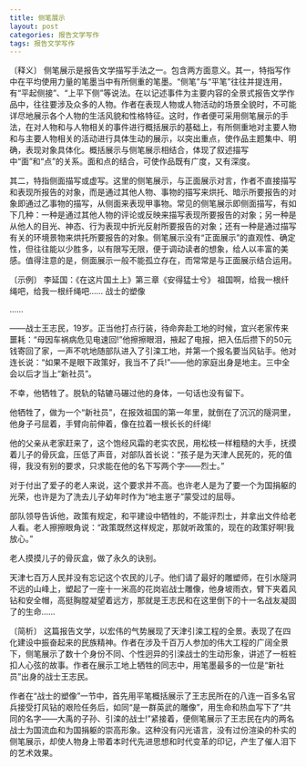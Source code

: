 ```yaml
---
title: 侧笔展示
layout: post
categories: 报告文学写作
tags: 报告文学写作
---
```


〔释义〕 侧笔展示是报告文学描写手法之一。包含两方面意义。其一，特指写作中在平均使用力量的笔墨当中有所侧重的笔墨。“侧笔”与“平笔”往往并提连用，有“平起侧接”、“上平下侧”等说法。在以记述事件为主要内容的全景式报告文学作品中，往往要涉及众多的人物。作者在表现人物或人物活动的场景全貌时，不可能详尽地展示各个人物的生活风貌和性格特征。这时，作者便可采用侧笔展示的手法，在对人物和与人物相关的事件进行概括展示的基础上，有所侧重地对主要人物和与主要人物相关的活动进行具体生动的展示，以突出重点，使作品主题集中、明确，表现对象具体化。概括展示与侧笔展示相结合，体现了叙述描写中“面”和“点”的关系。面和点的结合，可使作品既有广度，又有深度。

其二，特指侧面描写或虚写。这里的侧笔展示，与正面展示对言，作者不直接描写和表现所报告的对象，而是通过其他人物、事物的描写来烘托、暗示所要报告的对象即通过乙事物的描写，从侧面来表现甲事物。常见的侧笔展示即侧面描写，有如下几种：一种是通过其他人物的评论或反映来描写表现所要报告的对象；另一种是从他人的目光、神态、行为表现中折光反射所要报告的对象；还有一种是通过描写有关的环境景物来烘托所要报告的对象。侧笔展示没有“正面展示”的直观性、确定性，但往往能以少胜多，以有限写无限，便于调动读者的想象，给人以丰富的美感。值得注意的是，侧面展示一般不能孤立存在，而常常是与正面展示结合运用。

〔示例〕 李延国：《在这片国土上》第三章《安得猛士兮》
祖国啊，给我一根纤绳吧，给我一根纤绳吧……
战士的塑像

……

——战士王志民，19岁。正当他打点行装，待命奔赴工地的时候，宜兴老家传来噩耗：“母因车祸病危见电速回!”他擦擦眼泪，掖起了电报，把入伍后攒下的50元钱寄回了家，一声不吭地随部队进入了引滦工地，并第一个报名要当风钻手。他对连长说：“如果不是眼下政策好，我当不了兵!”——他的家庭出身是地主。三中全会以后才当上“新社员”。

不幸，他牺牲了。脱轨的轱辘马碾过他的身体，一句话也没有留下。

他牺牲了，做为一个“新社员”，在报效祖国的第一年里，就倒在了沉沉的隧洞里，他身子弓屈着，手臂向前伸着，像在拉着一根长长的纤绳!

他的父亲从老家赶来了，这个饱经风霜的老实农民，用松枝一样粗糙的大手，抚摸着儿子的骨灰盒，压低了声音，对部队首长说：“孩子是为天津人民死的，死的值得，我没有别的要求，只求能在他的名下写两个字——烈士。”

对于付出了爱子的老人来说，这个要求并不高。也许老人是为了要一个为国捐躯的光荣，也许是为了洗去儿子幼年时作为“地主崽子”蒙受过的屈辱。

部队领导告诉他，政策有规定，和平建设中牺牲的，不能评烈士，并拿出文件给老人看。老人擦擦眼角说：“政策既然这样规定，那就听政策的，现在的政策好啊!我放心。”

老人摸摸儿子的骨灰盒，做了永久的诀别。

天津七百万人民并没有忘记这个农民的儿子。他们请了最好的雕塑师，在引水隧洞不远的山峰上，塑起了一座十一米高的花岗岩战士雕像，他身坡雨衣，臂下夹着风钻和安全帽，高挺胸膛凝望着远方，那就是王志民和在这里倒下的十一名战友凝固了的生命……

〔简析〕 这篇报告文学，以宏伟的气势展现了天津引滦工程的全景。表现了在四化建设中振奋起来的民族精神。作者在涉及千百万人参加的伟大工程的广阔全景下，侧笔展示了数十个身份不同、个性迥异的引滦战士的生动形象，讲述了一桩桩扣人心弦的故事。作者在展示工地上牺牲的同志中，用笔墨最多的一位是“新社员”出身的战士王志民。

作者在“战士的塑像”一节中，首先用平笔概括展示了王志民所在的八连一百多名官兵接受打风钻的艰险任务后，如同“是一群英武的雕像”，用生命和热血写下了“共同的名字——大禹的子孙、引滦的战士!”紧接着，便侧笔展示了王志民在内的两名战士为国流血和为国捐躯的崇高形象。这种没有闪光语言，没有过份渲染的朴实的侧笔展示，却使人物身上带着本时代先进思想和时代变革的印记，产生了催人泪下的艺术效果。 